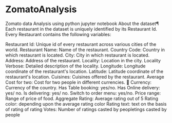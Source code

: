 # ZomatoAnalysis
Zomato data Analysis using python jupyter notebook About the dataset¶
Each restaurant in the dataset is uniquely identified by its Restaurant Id. Every Restaurant contains the following variables:

Restaurant Id: Unique id of every restaurant across various cities of the world.
Restaurant Name: Name of the restaurant.
Country Code: Country in which restaurant is located.
City: City in which restaurant is located.
Address: Address of the restaurant.
Locality: Location in the city.
Locality Verbose: Detailed description of the locality.
Longitude: Longitude coordinate of the restaurant's location.
Latitude: Latitude coordinate of the restaurant's location.
Cuisines: Cuisines offered by the restaurant.
Average Cost for two: Cost for two people in different currencies. 👫
Currency: Currency of the country.
Has Table booking: yes/no.
Has Online delivery: yes/ no.
Is delivering: yes/ no.
Switch to order menu: yes/no.
Price range: Range of price of food.
Aggregate Rating: Average rating out of 5
Rating color: depending upon the average rating color
Rating text: text on the basis of rating of rating
Votes: Number of ratings casted by peopletings casted by people
